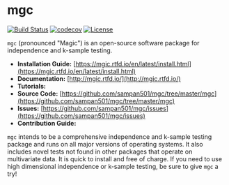 # mgc

[![Build Status](https://travis-ci.org/sampan501/mgc.svg?branch=master)](https://travis-ci.org/sampan501/mgc)
[![codecov](https://codecov.io/gh/sampan501/mgc/branch/master/graph/badge.svg)](https://codecov.io/gh/sampan501/mgc)
[![License](https://img.shields.io/badge/License-MIT-blue.svg)](https://opensource.org/licenses/MIT)

`mgc` (pronounced "Magic") is an open-source software package for independence and k-sample testing.

- **Installation Guide:** [https://mgic.rtfd.io/en/latest/install.html](https://mgic.rtfd.io/en/latest/install.html)
- **Documentation:** [http://mgic.rtfd.io/](http://mgic.rtfd.io/)
- **Tutorials:**
- **Source Code:** [https://github.com/sampan501/mgc/tree/master/mgc](https://github.com/sampan501/mgc/tree/master/mgc)
- **Issues:** [https://github.com/sampan501/mgc/issues](https://github.com/sampan501/mgc/issues)
- **Contribution Guide:**

`mgc` intends to be a comprehensive independence and k-sample testing package and runs on all major versions of operating systems. It also includes novel tests not found in other packages that operate on multivariate data. It is quick to install and free of charge. If you need to use high dimensional independence or k-sample testing, be sure to give `mgc` a try!
